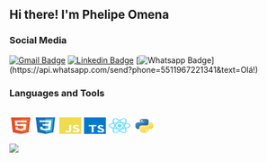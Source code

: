 ## Hi there! I'm Phelipe Omena 

### Social Media 
[![Gmail Badge](https://img.shields.io/badge/-Gmail-000?style=for-the-badge&logo=Gmail&logoColor=dd4b3e&link=mailto:phelipeomena58@gmaill.com)](mailto:phelipeomena58@gmail.com)
[![Linkedin Badge](https://img.shields.io/badge/-LinkedIn-000?style=for-the-badge&logo=Linkedin&logoColor=0274b3&link=https://https://www.linkedin.com/in/phelipe-omena-235b961ab///)](https://www.linkedin.com/in/phelipe-omena-235b961ab/)
[![Whatsapp Badge](https://img.shields.io/badge/-Whatsapp-000?style=for-the-badge&logo=whatsapp&logoColor=26d367&link=https://api.whatsapp.com/send?phone=5511967221341&text=Olá!)](https://api.whatsapp.com/send?phone=5511967221341&text=Olá!)
<br>

### Languages and Tools

<div style="display: inline_block"><br>
   <img align="center" alt="PH-HTML" height="30" width="40" src="https://raw.githubusercontent.com/devicons/devicon/master/icons/html5/html5-original.svg"> 
  <img align="center" alt="PH-CSS" height="30" width="40" src="https://raw.githubusercontent.com/devicons/devicon/master/icons/css3/css3-original.svg"> 
  <img align="center" alt="PH-JS" height="30" width="40" src="https://raw.githubusercontent.com/devicons/devicon/master/icons/javascript/javascript-plain.svg"> 
  <img align="center" alt="PH-Ts" height="30" width="40" src="https://raw.githubusercontent.com/devicons/devicon/master/icons/typescript/typescript-plain.svg"> 
  <img align="center" alt="PH-React" height="30" width="40" src="https://raw.githubusercontent.com/devicons/devicon/master/icons/react/react-original.svg"> 
  <img align="center" alt="PH-Python" height="30" width="40" src="https://raw.githubusercontent.com/devicons/devicon/master/icons/python/python-original.svg"> 
</div>
<br>

 <div>
  <img height="200" src="https://github-readme-stats.vercel.app/api/top-langs/?username=PhOmena&layout=compact&langs_count=6&theme=gruvbox">
</div>

<!-- ![Snake animation](https://github.com/rafaballerini/rafaballerini/blob/output/github-contribution-grid-snake.svg) -->
